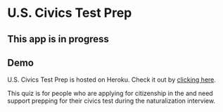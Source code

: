# U.S. Civics Test Prep

## This app is in progress

## Demo

U.S. Civics Test Prep is hosted on Heroku. Check it out by [clicking here](https://us-civics-test-prep.herokuapp.com/).

This quiz is for people who are applying for citizenship in the  and need support prepping for their civics test during the naturalization interview.
